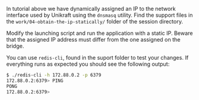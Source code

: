 In tutorial above we have dynamically assigned an IP to the network interface used by Unikraft using the `dnsmasq` utility.
Find the support files in the `work/04-obtain-the-ip-statically/` folder of the session directory.

Modify the launching script and run the application with a static IP.
Beware that the assigned IP address must differ from the one assigned on the bridge.

You can use `redis-cli`, found in the suport folder to test your changes.
If everything runs as expected you should see the following output:

```bash
$ ./redis-cli -h 172.88.0.2 -p 6379
172.88.0.2:6379> PING
PONG
172.88.0.2:6379> 
```
